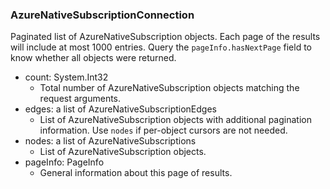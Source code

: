 ### AzureNativeSubscriptionConnection
Paginated list of AzureNativeSubscription objects. Each page of the results will include at most 1000 entries. Query the `pageInfo.hasNextPage` field to know whether all objects were returned.

- count: System.Int32
  - Total number of AzureNativeSubscription objects matching the request arguments.
- edges: a list of AzureNativeSubscriptionEdges
  - List of AzureNativeSubscription objects with additional pagination information. Use `nodes` if per-object cursors are not needed.
- nodes: a list of AzureNativeSubscriptions
  - List of AzureNativeSubscription objects.
- pageInfo: PageInfo
  - General information about this page of results.
